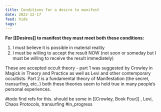 ```yaml
---
title: Conditions for a desire to manifest
date: 2022-12-17
feed: hide
tags:
---
```


**For [[Desires]] to manifest they must meet both these conditions:**

1.  I must believe it is possible in material reality
2.  I must be willing to accept the result NOW (not soon or someday but I must be willing to receive the result immediately)

These are accepted occult theory - part 1 was suggested by Crowley in Magick in Theory and Practice as well as Levi and other contemporary occultists. Part 2 is a fundamental theory of Manifestation (the secret, transurfing, etc..) both these theories seem to hold true in many people’s personal experiences.


#todo find refs for this. should be some in [[Crowley, Book Four]] , Levi, Chaos Protocols, transurfing
#in_progress 